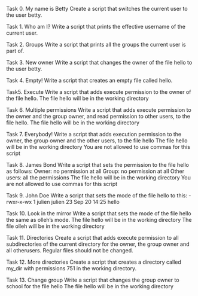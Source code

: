 Task 0. My name is Betty
Create a script that switches the current user to the user betty.

Task 1. Who am I?
Write a script that prints the effective username of the current user.

Task 2. Groups
Write a script that prints all the groups the current user is part of.

Task 3. New owner
Write a script that changes the owner of the file hello to the user betty.

Task 4. Empty!
Write a script that creates an empty file called hello.

Task5. Execute
Write a script that adds execute permission to the owner of the file hello.
The file hello will be in the working directory

Task 6. Multiple permissions
Write a script that adds execute permission to the owner and the group owner, and read permission to other users, to the file hello.
The file hello will be in the working directory

Task 7. Everybody!
Write a script that adds execution permission to the owner, the group owner and the other users, to the file hello
The file hello will be in the working directory
You are not allowed to use commas for this script

Task 8. James Bond
Write a script that sets the permission to the file hello as follows:
Owner: no permission at all
Group: no permission at all
Other users: all the permissions
The file hello will be in the working directory You are not allowed to use commas for this script

Task 9. John Doe
Write a script that sets the mode of the file hello to this:
-rwxr-x-wx 1 julien julien 23 Sep 20 14:25 hello

Task 10. Look in the mirror
Write a script that sets the mode of the file hello the same as olleh’s mode.
The file hello will be in the working directory
The file olleh will be in the working directory

Task 11. Directories
Create a script that adds execute permission to all subdirectories of the current directory for the owner, the group owner and all otherusers. Regular files should not be changed.

Task 12. More directories
Create a script that creates a directory called my_dir with permissions 751 in the working directory.

Task 13. Change group
Write a script that changes the group owner to school for the file hello
The file hello will be in the working directory
